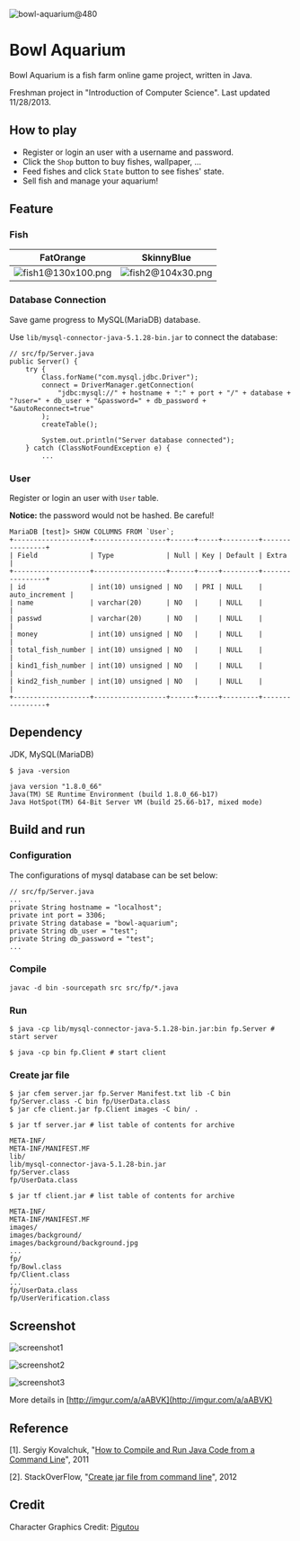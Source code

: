 ![bowl-aquarium@480](http://imgur.com/AImb9E3.png)

Bowl Aquarium
=========

Bowl Aquarium is a fish farm online game project, written in Java.

Freshman project in "Introduction of Computer Science". Last updated 11/28/2013.

How to play
-----------------------

- Register or login an user with a username and password.
- Click the `Shop` button to buy fishes, wallpaper, ...
- Feed fishes and click `State` button to see fishes' state.
- Sell fish and manage your aquarium!

Feature
-----------------------

### Fish ###

|FatOrange|SkinnyBlue|
|----|----|
|![fish1@130x100.png](http://imgur.com/09fMSTE.png)|![fish2@104x30.png](http://imgur.com/2Nmt3jX.png)|

### Database Connection ###

Save game progress to MySQL(MariaDB) database.

Use `lib/mysql-connector-java-5.1.28-bin.jar` to connect the database:

    // src/fp/Server.java
    public Server() {
        try {
            Class.forName("com.mysql.jdbc.Driver");
            connect = DriverManager.getConnection(
                "jdbc:mysql://" + hostname + ":" + port + "/" + database + "?user=" + db_user + "&password=" + db_password + "&autoReconnect=true"
            );
            createTable();

            System.out.println("Server database connected");
        } catch (ClassNotFoundException e) {
            ...

### User ###

Register or login an user with `User` table.

**Notice:** the password would not be hashed. Be careful!

    MariaDB [test]> SHOW COLUMNS FROM `User`;
    +-------------------+------------------+------+-----+---------+----------------+
    | Field             | Type             | Null | Key | Default | Extra          |
    +-------------------+------------------+------+-----+---------+----------------+
    | id                | int(10) unsigned | NO   | PRI | NULL    | auto_increment |
    | name              | varchar(20)      | NO   |     | NULL    |                |
    | passwd            | varchar(20)      | NO   |     | NULL    |                |
    | money             | int(10) unsigned | NO   |     | NULL    |                |
    | total_fish_number | int(10) unsigned | NO   |     | NULL    |                |
    | kind1_fish_number | int(10) unsigned | NO   |     | NULL    |                |
    | kind2_fish_number | int(10) unsigned | NO   |     | NULL    |                |
    +-------------------+------------------+------+-----+---------+----------------+

Dependency
-----------------------

JDK, MySQL(MariaDB)

    $ java -version

    java version "1.8.0_66"
    Java(TM) SE Runtime Environment (build 1.8.0_66-b17)
    Java HotSpot(TM) 64-Bit Server VM (build 25.66-b17, mixed mode)

Build and run
-----------------------

### Configuration ###

The configurations of mysql database can be set below:

    // src/fp/Server.java
    ...
    private String hostname = "localhost";
    private int port = 3306;
    private String database = "bowl-aquarium";
    private String db_user = "test";
    private String db_password = "test";
    ...

### Compile ###

    javac -d bin -sourcepath src src/fp/*.java

### Run ###

    $ java -cp lib/mysql-connector-java-5.1.28-bin.jar:bin fp.Server # start server

    $ java -cp bin fp.Client # start client

### Create jar file ###

    $ jar cfem server.jar fp.Server Manifest.txt lib -C bin fp/Server.class -C bin fp/UserData.class
    $ jar cfe client.jar fp.Client images -C bin/ .

    $ jar tf server.jar # list table of contents for archive

    META-INF/
    META-INF/MANIFEST.MF
    lib/
    lib/mysql-connector-java-5.1.28-bin.jar
    fp/Server.class
    fp/UserData.class

    $ jar tf client.jar # list table of contents for archive

    META-INF/
    META-INF/MANIFEST.MF
    images/
    images/background/
    images/background/background.jpg
    ...
    fp/
    fp/Bowl.class
    fp/Client.class
    ...
    fp/UserData.class
    fp/UserVerification.class

Screenshot
-----------------------

![screenshot1](http://imgur.com/9etS8JT.png)

![screenshot2](http://imgur.com/ygisdn7.png)

![screenshot3](http://imgur.com/0bv8QMJ.png)

More details in [http://imgur.com/a/aABVK](http://imgur.com/a/aABVK)

Reference
-----------------------

[1]. Sergiy Kovalchuk, "[How to Compile and Run Java Code from a Command Line](http://www.sergiy.ca/how-to-compile-and-launch-java-code-from-command-line/)", 2011

[2]. StackOverFlow, "[Create jar file from command line](http://stackoverflow.com/questions/11243442/create-jar-file-from-command-line)", 2012

Credit
-----------------------

Character Graphics Credit: [Pigutou](https://www.facebook.com/pigutou/)
